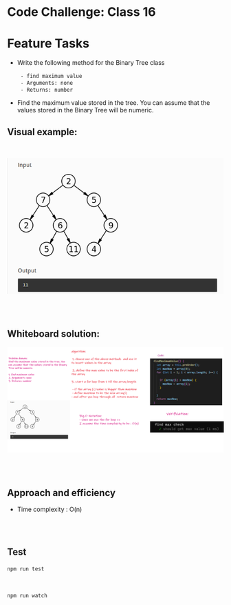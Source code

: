 # Code Challenge: Class 16

# Feature Tasks
- Write the following method for the Binary Tree class

       - find maximum value
       - Arguments: none
       - Returns: number

- Find the maximum value stored in the tree. You can assume that the values stored in the Binary Tree will be numeric.


## Visual example: 
<br/>

![](./max.png)

<br/>
<br/>


## Whiteboard solution:
![](./getmaxtree.png)

<br/>
<br/>

## Approach and efficiency
- Time complexity : O(n)



<br/>
<br/>


## Test

```npm run test``` 

<br/>


```npm run watch```

<br/>
<br/>